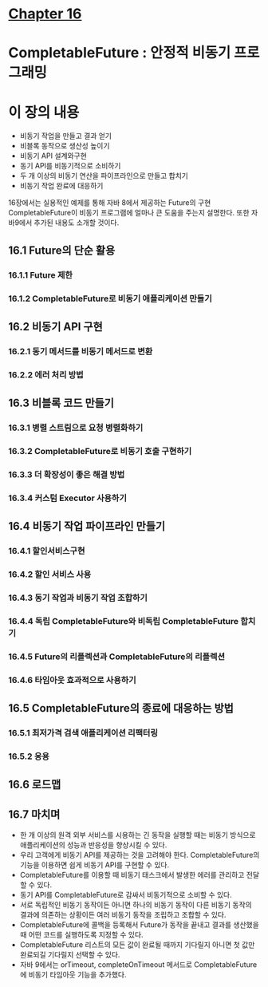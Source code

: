 # [Chapter 16](https://livebook.manning.com/book/modern-java-in-action/chapter-16/)

# CompletableFuture : 안정적 비동기 프로그래밍

# 이 장의 내용

- 비동기 작업을 만들고 결과 얻기
- 비블록 동작으로 생산성 높이기
- 비동기 API 설계와구현
- 동기 API를 비동기적으로 소비하기
- 두 개 이상의 비동기 연산을 파이프라인으로 만들고 합치기
- 비동기 작업 완료에 대응하기

16장에서는 실용적인 예제를 통해 자바 8에서 제공하는 Future의 구현 CompletableFuture이 비동기 프로그램에 얼마나 큰 도움을 주는지 설명한다. 또한 자바9에서
추가된 내용도 소개할 것이다.

## 16.1 Future의 단순 활용

### 16.1.1 Future 제한

### 16.1.2 CompletableFuture로 비동기 애플리케이션 만들기

## 16.2 비동기 API 구현

### 16.2.1 동기 메서드를 비동기 메서드로 변환

### 16.2.2 에러 처리 방법

## 16.3 비블록 코드 만들기

### 16.3.1 병렬 스트림으로 요청 병렬화하기

### 16.3.2 CompletableFuture로 비동기 호출 구현하기

### 16.3.3 더 확장성이 좋은 해결 방법

### 16.3.4 커스텀 Executor 사용하기

## 16.4 비동기 작업 파이프라인 만들기

### 16.4.1 할인서비스구현

### 16.4.2 할인 서비스 사용

### 16.4.3 동기 작업과 비동기 작업 조합하기

### 16.4.4 독립 CompletableFuture와 비독립 CompletableFuture 합치기

### 16.4.5 Future의 리플렉션과 CompletableFuture의 리플렉션

### 16.4.6 타임아웃 효과적으로 사용하기

## 16.5 CompletableFuture의 종료에 대응하는 방법

### 16.5.1 최저가격 검색 애플리케이션 리팩터링

### 16.5.2 응용

## 16.6 로드맵

## 16.7 마치며

- 한 개 이상의 원격 외부 서비스를 시용하는 긴 동작을 실행할 때는 비동기 방식으로 애플리케이션의 성능과 반응성을 향상시킬 수 있다.
- 우리 고객에게 비동기 API를 제공하는 것을 고려해야 한다. CompletableFuture의 기능을 이용하면 쉽게 비동기 API를 구현할 수 있다.
- CompletableFuture를 이용할 때 비동기 태스크에서 발생한 에러를 관리하고 전달할 수 있다.
- 동기 API를 CompletableFuture로 감싸서 비동기적으로 소비할 수 있다.
- 서로 독립적인 비동기 동작이든 아니면 하나의 비동기 동작이 다른 비동기 동작의 결과에 의존하는 상황이든 여러 비동기 동작을 조립하고 조합할 수 있다.
- CompletableFuture에 콜백을 등록해서 Future가 동작을 끝내고 결과를 생산했을 때 어떤 코드를 실행하도록 지정할 수 있다.
- CompletableFuture 리스트의 모든 값이 완료될 때까지 기다릴지 아니면 첫 값만 완료되길 기다릴지 선택할 수 있다.
- 자바 9에서는 orTimeout, completeOnTimeout 메서드로 CompletableFuture에 비동기 타임아웃 기능을 추가했다.